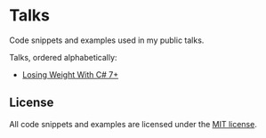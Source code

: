# Talks
Code snippets and examples used in my public talks.

Talks, ordered alphabetically:

- [Losing Weight With C# 7+](LosingWeightWithCSharp7+)

## License
All code snippets and examples are licensed under the [MIT license](LICENSE).